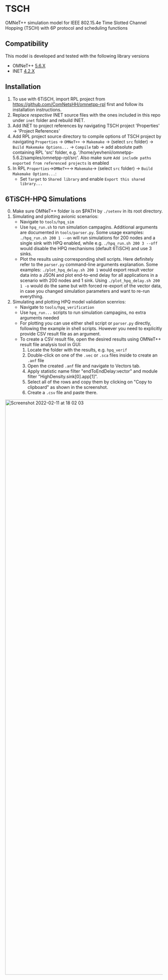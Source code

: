 # TSCH

OMNeT++ simulation model for IEEE 802.15.4e Time Slotted Channel Hopping (TSCH) with 6P protocol and scheduling functions

## Compatibility

This model is developed and tested with the following library versions

*  OMNeT++ [5.6.X](https://omnetpp.org/download/)
*  INET [4.2.X](https://github.com/inet-framework/inet/releases/download/v4.2.5/inet-4.2.5-src.tgz)

## Installation
1. To use with 6TiSCH, import RPL project from https://github.com/ComNetsHH/omnetpp-rpl first and follow its installation instructions.
2. Replace _respective_ INET source files with the ones included in this repo under `inet` folder and rebuild INET.
3. Add INET to project references by navigating TSCH project 'Properties' -> 'Project References'
4. Add RPL project source directory to compile options of TSCH project by navigating `Properties` -> `OMNeT++` -> `Makemake` -> (select `src` folder) -> `Build Makemake Options...` -> `Compile` tab -> add absolute path containing RPL 'src' folder, e.g. '/home/yevhenii/omnetpp-5.6.2/samples/omnetpp-rpl/src'. Also make sure `Add include paths exported from referenced projects` is enabled
5. In RPL `Properties`->`OMNeT++`-> `Makemake`-> (select `src` folder) -> `Build Makemake Options...`: 
   - Set `Target` to `Shared library` and enable `Export this shared library...`

## 6TiSCH-HPQ Simulations
0. Make sure OMNeT++ folder is on $PATH by `./setenv` in its root directory.
1. Simulating and plotting avionic scenarios:
    - Navigate to `tools/hpq_sim`
    - Use `hpq_run.sh` to run simulation campagins. Additional arguments are documented in `tools/parser.py`. Some usage examples: `./hpq_run.sh 200 1 --on` will run simulations for 200 nodes and a single sink with HPQ enabled, while e.g. `./hpq_run.sh 200 3 --off` would disable the HPQ mechanisms (default 6TiSCH) and use 3 sinks.
    - Plot the results using corresponding shell scripts. Here definitely refer to the `parser.py` command-line arguments explanation. Some examples: `./plot_hpq_delay.sh 200 1` would export result vector data into a JSON and plot end-to-end delay for all applications in a scenario with 200 nodes and 1 sink. Using `./plot_hpq_delay.sh 200 1 -o` would do the same but with forced re-export of the vector data, in case you changed simulation parameters and want to re-run everything.
2. Simulating and plotting HPQ model validation scenrios:
    - Navigate to `tools/hpq_verification`
    - Use `hpq_run...` scripts to run simulation campagins, no extra arguments needed
    - For plotting you can use either shell script or `parser.py` directly, following the example in shell scripts. However you need to explicitly provide CSV result file as an argument.
    - To create a CSV result file, open the desired results using OMNeT++ result file analysis tool in GUI:
        1. Locate the folder with the results, e.g. `hpq_verif`
        2. Double-click on one of the `.vec` or `.sca` files inside to create an `.anf` file
        3. Open the created `.anf` file and navigate to Vectors tab.
        4. Apply statistic name filter "endToEndDelay:vector" and module filter "HighDensity.sink[0].app[1]".
        5. Select all of the rows and copy them by clicking on "Copy to clipboard" as shown in the screenshot.
        6. Create a `.csv` file and paste there.
<img width="1832" alt="Screenshot 2022-02-11 at 18 02 03" src="https://user-images.githubusercontent.com/31932610/153635819-3232c5fa-0cc6-46d5-a3e6-971ff41daef2.png">

 
